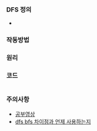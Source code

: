 ### DFS 정의
- 

### 작동방법


### 원리


### 코드
```cpp

```

### 주의사항


- [공부영상](https://www.youtube.com/watch?v=l0Rsu7dziws&list=PLRx0vPvlEmdDHxCvAQS1_6XV4deOwfVrz&index=17)
- [dfs bfs 차이점과 언제 사용하는지]()
